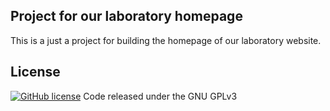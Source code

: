 ## Project for our laboratory homepage

This is a just a project for building the homepage of our laboratory website.

## License

[![GitHub license](https://img.shields.io/badge/license-MIT-blue.svg)](https://choosealicense.com/licenses/gpl-3.0/)
Code released under the GNU GPLv3
